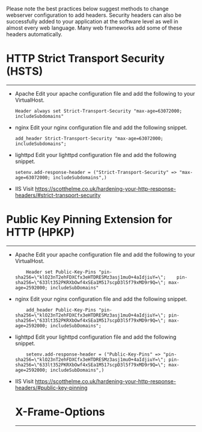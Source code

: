 
Please note the best practices below suggest methods to change webserver configuration to add headers. Security headers can also be successfully added to your application at the software level as well in almost every web language. Many web frameworks add some of these headers automatically. 

# HTTP Strict Transport Security (HSTS)
------------------------------------------------------------------------------------------------------------

- Apache
  Edit your apache configuration file and add the following to your VirtualHost.
    ```
    Header always set Strict-Transport-Security "max-age=63072000; includeSubdomains"
    ```
- nginx
  Edit your nginx configuration file and add the following snippet.
  ```
  add_header Strict-Transport-Security "max-age=63072000; includeSubdomains";
  ```
- lighttpd
  Edit your lighttpd configuration file and add the following snippet.
  ```
  setenv.add-response-header = ("Strict-Transport-Security" => "max-age=63072000; includeSubdomains",)
  ```
- IIS
  Visit https://scotthelme.co.uk/hardening-your-http-response-headers/#strict-transport-security
  
 
# Public Key Pinning Extension for HTTP (HPKP)
-------------------------------------------------------------------------------------------------------------


- Apache
  Edit your apache configuration file and add the following to your VirtualHost.
  ```
      Header set Public-Key-Pins "pin-sha256=\"klO23nT2ehFDXCfx3eHTDRESMz3asj1muO+4aIdjiuY=\";    pin-sha256=\"633lt352PKRXbOwf4xSEa1M517scpD3l5f79xMD9r9Q=\"; max-age=2592000; includeSubDomains"
  ```
- nginx
  Edit your nginx configuration file and add the following snippet.
  ```
      add_header Public-Key-Pins "pin-sha256=\"klO23nT2ehFDXCfx3eHTDRESMz3asj1muO+4aIdjiuY=\"; pin-sha256=\"633lt352PKRXbOwf4xSEa1M517scpD3l5f79xMD9r9Q=\"; max-age=2592000; includeSubDomains";
  ```
- lighttpd
  Edit your lighttpd configuration file and add the following snippet.
  ```
      setenv.add-response-header = ("Public-Key-Pins" => "pin-sha256=\"klO23nT2ehFDXCfx3eHTDRESMz3asj1muO+4aIdjiuY=\"; pin-sha256=\"633lt352PKRXbOwf4xSEa1M517scpD3l5f79xMD9r9Q=\"; max-age=2592000; includeSubDomains",)
  ```
- IIS
  Visit https://scotthelme.co.uk/hardening-your-http-response-headers/#public-key-pinning
  
  # X-Frame-Options
  
  -----------------------------------------------------------------------------------------------------------

























